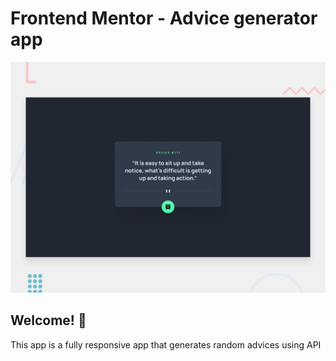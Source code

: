 # Frontend Mentor - Advice generator app

![Design preview for the Advice generator app coding challenge](./design/desktop-preview.jpg)

## Welcome! 👋

<p> This app is a fully responsive app that generates random advices using API </p>

